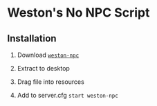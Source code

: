 # Weston's No NPC Script 

## Installation
1. Download [```weston-npc```](https://github.com/westonon/weston-npc/releases/tag/main)

2. Extract to desktop

3. Drag file into resources 

4. Add to server.cfg ```start weston-npc```
